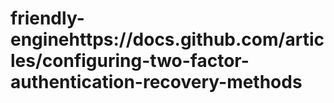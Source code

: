 # friendly-enginehttps://docs.github.com/articles/configuring-two-factor-authentication-recovery-methods
